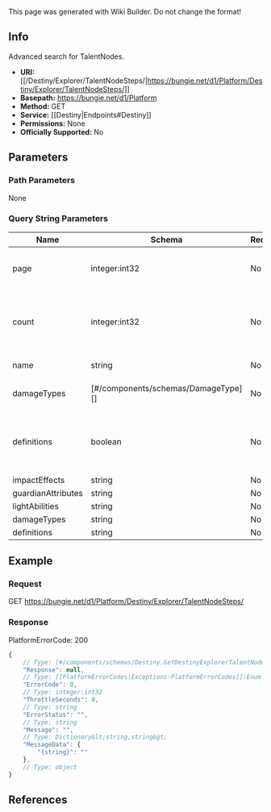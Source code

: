 <span class="wiki-builder">This page was generated with Wiki Builder. Do not change the format!</span>

## Info
Advanced search for TalentNodes.

* **URI:** [[/Destiny/Explorer/TalentNodeSteps/|https://bungie.net/d1/Platform/Destiny/Explorer/TalentNodeSteps/]]
* **Basepath:** https://bungie.net/d1/Platform
* **Method:** GET
* **Service:** [[Destiny|Endpoints#Destiny]]
* **Permissions:** None
* **Officially Supported:** No

## Parameters
### Path Parameters
None

### Query String Parameters
Name | Schema | Required | Description
---- | ------ | -------- | -----------
page | integer:int32 | No | The current page to return. Starts at 1.
count | integer:int32 | No | The number of results per page. Default is 10.
name | string | No | Filter by name.
damageTypes | [#/components/schemas/DamageType][] | No | Filter by damage type.
definitions | boolean | No | Include definitions in the response. Use while testing.
impactEffects | string | No | 
guardianAttributes | string | No | 
lightAbilities | string | No | 
damageTypes | string | No | 
definitions | string | No | 

## Example
### Request
GET https://bungie.net/d1/Platform/Destiny/Explorer/TalentNodeSteps/

### Response
PlatformErrorCode: 200
```javascript
{
    // Type: [#/components/schemas/Destiny.GetDestinyExplorerTalentNodeSteps]
    "Response": null,
    // Type: [[PlatformErrorCodes|Exceptions-PlatformErrorCodes]]:Enum
    "ErrorCode": 0,
    // Type: integer:int32
    "ThrottleSeconds": 0,
    // Type: string
    "ErrorStatus": "",
    // Type: string
    "Message": "",
    // Type: Dictionary&lt;string,string&gt;
    "MessageData": {
        "{string}": ""
    },
    // Type: object
}

```

## References
